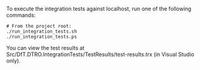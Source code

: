 To execute the integration tests against localhost, run one of the following commands:

```
# From the project root:
./run_integration_tests.sh
./run_integration_tests.ps
```

You can view the test results at Src/DfT.DTRO.IntegrationTests/TestResults/test-results.trx (in Visual Studio only).
